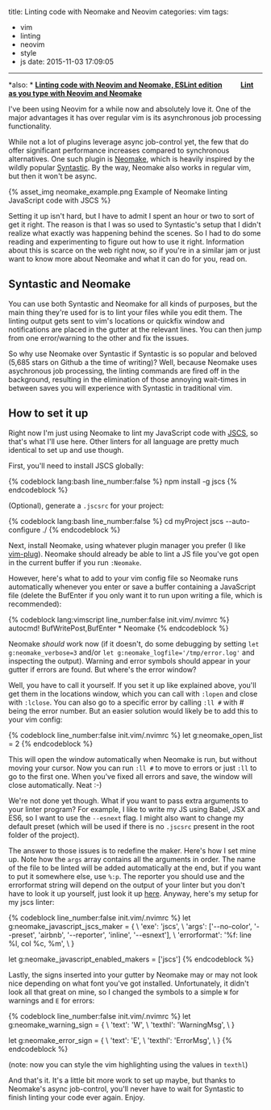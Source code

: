 title: Linting code with Neomake and Neovim
categories: vim
tags:
  - vim
  - linting
  - neovim
  - style
  - js
date: 2015-11-03 17:09:05
---

*also: * **[Linting code with Neovim and Neomake, ESLint edition](/vim/2015/linting-code-with-neovim-and-neomake-eslint-edition/)
&nbsp;&nbsp;&nbsp;&nbsp;&nbsp;&nbsp;&nbsp;&nbsp;&nbsp;&nbsp;[Lint as you type with Neovim and Neomake](/vim/2015/lint-as-you-type-with-neovim-and-neomake/)**

I've been using Neovim for a while now and absolutely love it. One of the major advantages it has over regular vim is its asynchronous job processing functionality.

While not a lot of plugins leverage async job-control yet, the few that do offer significant performance increases compared to synchronous alternatives. One such plugin is [Neomake](https://github.com/benekastah/neomake), which is heavily inspired by the wildly popular [Syntastic](https://github.com/scrooloose/syntastic). By the way, Neomake also works in regular vim, but then it won't be async.

{% asset_img neomake_example.png Example of Neomake linting JavaScript code with JSCS %}

Setting it up isn't hard, but I have to admit I spent an hour or two to sort of get it right. The reason is that I was so used to Syntastic's setup that I didn't realize what exactly was happening behind the scenes. So I had to do some reading and experimenting to figure out how to use it right. Information about this is scarce on the web right now, so if you're in a similar jam or just want to know more about Neomake and what it can do for you, read on.

<!-- more -->

## Syntastic and Neomake
You can use both Syntastic and Neomake for all kinds of purposes, but the main thing they're used for is to lint your files while you edit them. The linting output gets sent to vim's locations or quickfix window and notifications are placed in the gutter at the relevant lines. You can then jump from one error/warning to the other and fix the issues.

So why use Neomake over Syntastic if Syntastic is so popular and beloved (5,685 stars on Github a the time of writing)? Well, because Neomake uses asychronous job processing, the linting commands are fired off in the background, resulting in the elimination of those annoying wait-times in between saves you will experience with Syntastic in traditional vim.

## How to set it up
Right now I'm just using Neomake to lint my JavaScript code with [JSCS](http://jscs.info/), so that's what I'll use here. Other linters for all language are pretty much identical to set up and use though.

First, you'll need to install JSCS globally:

{% codeblock lang:bash line_number:false %}
  npm install -g jscs
{% endcodeblock %}

(Optional), generate a `.jscsrc` for your project:

{% codeblock lang:bash line_number:false %}
  cd myProject
  jscs --auto-configure ./
{% endcodeblock %}

Next, install Neomake, using whatever plugin manager you prefer (I like [vim-plug](https://github.com/junegunn/vim-plug)). Neomake should already be able to lint a JS file you've got open in the current buffer if you run `:Neomake`.

However, here's what to add to your vim config file so Neomake runs automatically whenever you enter or save a buffer containing a JavaScript file (delete the BufEnter if you only want it to run upon writing a file, which is recommended):

{% codeblock lang:vimscript line_number:false init.vim/.nvimrc %}
autocmd! BufWritePost,BufEnter * Neomake
{% endcodeblock %}

Neomake *should* work now (if it doesn't, do some debugging by setting `let g:neomake_verbose=3` and/or `let g:neomake_logfile='/tmp/error.log'` and inspecting the output). Warning and error symbols should appear in your gutter if errors are found. But where's the error window?

Well, you have to call it yourself. If you set it up like explained above, you'll get them in the locations window, which you can call with `:lopen` and close with `:lclose`. You can also go to a specific error by calling `:ll #` with # being the error number. But an easier solution would likely be to add this to your vim config:

{% codeblock line_number:false init.vim/.nvimrc %}
let g:neomake_open_list = 2
{% endcodeblock %}

This will open the window automatically when Neomake is run, but without moving your cursor. Now you can run `:ll #` to move to errors or just `:ll` to go to the first one. When you've fixed all errors and save, the window will close automatically. Neat :-)

We're not done yet though. What if you want to pass extra arguments to your linter program? For example, I like to write my JS using Babel, JSX and ES6, so I want to use the `--esnext` flag. I might also want to change my default preset (which will be used if there is no `.jscsrc` present in the root folder of the project).

The answer to those issues is to redefine the maker. Here's how I set mine up. Note how the `args` array contains all the arguments in order. The name of the file to be linted will be added automatically at the end, but if you want to put it somewhere else, use `%:p`. The reporter you should use and the errorformat string will depend on the output of your linter but you don't have to look it up yourself, just look it up [here](https://github.com/benekastah/neomake/tree/master/autoload/neomake/makers/ft). Anyway, here's my setup for my jscs linter:

{% codeblock line_number:false init.vim/.nvimrc %}
let g:neomake_javascript_jscs_maker = {
    \ 'exe': 'jscs',
    \ 'args': ['--no-color', '--preset', 'airbnb', '--reporter', 'inline', '--esnext'],
    \ 'errorformat': '%f: line %l\, col %c\, %m',
    \ }

let g:neomake_javascript_enabled_makers = ['jscs']
{% endcodeblock %}

Lastly, the signs inserted into your gutter by Neomake may or may not look nice depending on what font you've got installed. Unfortunately, it didn't look all that great on mine, so I changed the symbols to a simple `W` for warnings and `E` for errors:

{% codeblock line_number:false init.vim/.nvimrc %}
let g:neomake_warning_sign = {
  \ 'text': 'W',
  \ 'texthl': 'WarningMsg',
  \ }

let g:neomake_error_sign = {
  \ 'text': 'E',
  \ 'texthl': 'ErrorMsg',
  \ }
{% endcodeblock %}

(note: now you can style the vim highlighting using the values in `texthl`)

And that's it. It's a little bit more work to set up maybe, but thanks to Neomake's async job-control, you'll never have to wait for Syntastic to finish linting your code ever again. Enjoy.
